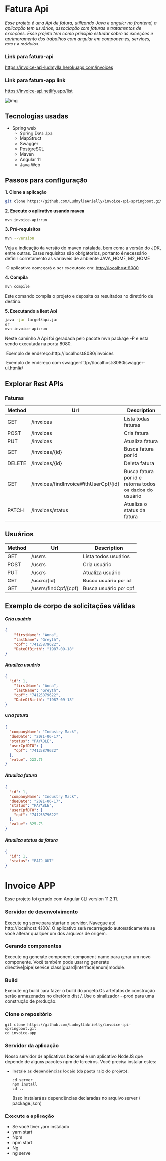 # Fatura Api
*Esse projeto é uma Api de fatura, utilizando Java e angular no frontend, a aplicação tem usuários, associação com faturas e tratamentos de exceções. Esse projeto tem como princípio estudar sobre as exceções e aprimoramento dos trabalhos com angular em componentes,
services, rotas e módulos.*

### Link para fatura-api
https://invoice-api-ludmylla.herokuapp.com/invoices

### Link para fatura-app link
https://invoice-api.netlify.app/list

![img](https://i.imgur.com/4vjZSgA.png)

## Tecnologias usadas
- Spring web
  - Spring Data Jpa
  - MapStruct
  - Swagger
  - PostgreSQL
  - Maven
  - Angular 11
  - Java Web

## Passos para configuração

**1. Clone a aplicação**

```bash
git clone https://github.com/LudmyllaArielly/invoice-api-springboot.git
```
**2. Execute o aplicativo usando maven**

```bash
mvn invoice-api:run
```
**3. Pré-requisitos**
```bash
mvn --version
```
Veja a indicação da versão do maven instalada, bem como a versão do JDK, entre outras. Esses requisitos são obrigátorios, portanto é necessário definir corretamento as variáveis de ambiente JAVA_HOME, M2_HOME

&nbsp;O aplicativo começará a ser executado em: <http://localhost:8080>

**4. Compila**

```bash
mvn compile
```
Este comando compila o projeto e deposita os resultados no diretório de destino.

**5. Executando a Rest Api**

```bash
java -jar target/api.jar
or
mvn invoice-api:run
```
Neste caminho A Api foi geradada pelo pacote mvn package -P e esta sendo executada na porta 8080.

&nbsp;Exemplo de endereço:http://localhost:8080/invoices

&nbsp;Exemplo de endereço com swagger:http://localhost:8080/swagger-ui.html#/

## Explorar Rest APIs

### Faturas

| Method | Url | Description |
| ------ | --- | ----------- |
| GET    | /invoices | Lista todas faturas| 
| POST   | /invoices | Cria fatura | 
| PUT    | /invoices | Atualiza fatura | 
| GET    | /invoices/{id} | Busca fatura por id | 
| DELETE | /invoices/{id} | Deleta fatura | 
| GET    | /invoices/findInvoiceWithUserCpf/{id} | Busca fatura por id e retorna todos os dados do usuário | 
| PATCH  | /invoices/status | Atualiza o status da fatura | 

## Usuários
| Method | Url | Description | 
| ------ | --- | ----------- | 
| GET    | /users | Lista todos usuários | 
| POST   | /users | Cria usuário | 
| PUT    | /users | Atualiza usuário | 
| GET    | /users/{id} |Busca usuário por id | 
| GET    | /users/findCpf/{cpf} | Busca usuário por cpf | 

## Exemplo de corpo de solicitações válidas

##### Cria usuário
```json
{
	"firstName": "Anna",
	"lastName": "Greyth",
	"cpf": "74125879622",
	"DateOfBirth": "1987-09-18"
}
```

##### Atualiza usuário
```json
{
  "id": 1,
	"firstName": "Anna",
	"lastName": "Greyth",
	"cpf": "74125879622",
	"DateOfBirth": "1987-09-18"
}
```

##### Cria fatura
```json
{
  "companyName": "Industry Mack",
  "dueDate": "2021-06-17",
  "status": "PAYABLE",
  "userCpfDTO": {
    "cpf": "74125879622"
  },
  "value": 325.78
}
```
##### Atualiza fatura
```json
{
  "id": 1,
  "companyName": "Industry Mack",
  "dueDate": "2021-06-17",
  "status": "PAYABLE",
  "userCpfDTO": {
    "cpf": "74125879622"
  },
  "value": 325.78
}
```
##### Atualiza status da fatura
```json
{
  "id": 1,
  "status": "PAID_OUT"
}
```
# Invoice APP
Esse projeto foi gerado com Angular CLI version 11.2.11.

### Servidor de desenvolvimento
Execute ng serve para startar o servidor. Navegue até http://localhost:4200/. O aplicativo será recarregado automaticamente se você alterar qualquer um dos arquivos de origem.

### Gerando componentes
Execute ng generate component component-name para gerar um novo componente. Você também pode usar ng generate directive|pipe|service|class|guard|interface|enum|module.

### Build
Execute ng build para fazer o build do projeto.Os artefatos de construção serão armazenados no diretório dist /. Use o sinalizador --prod para uma construção de produção.

### Clone o repositório
```
git clone https://github.com/LudmyllaArielly/invoice-api-springboot.git
cd invoice-app
```

### Servidor da aplicação

Nosso servidor de aplicativos backend é um aplicativo NodeJS que depende de alguns pacotes npm de terceiros. Você precisa instalar estes:

* Instale as dependências locais (da pasta raiz do projeto):
    ```
    cd server
    npm install
    cd ..
    ```

  (Isso instalará as dependências declaradas no arquivo server / package.json)
  
### Execute a aplicação

- Se você tiver yarn instalado
 - yarn start
- Npm
 - npm start
- Ng
 - ng serve




